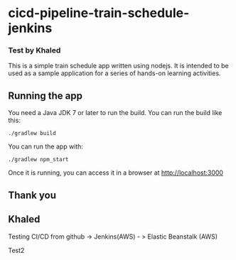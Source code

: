 # cicd-pipeline-train-schedule-jenkins

### Test by Khaled

This is a simple train schedule app written using nodejs. It is intended to be used as a sample application for a series of hands-on learning activities.

## Running the app

You need a Java JDK 7 or later to run the build. You can run the build like this:

    ./gradlew build

You can run the app with:

    ./gradlew npm_start

Once it is running, you can access it in a browser at [http://localhost:3000](http://localhost:3000)

## Thank you
## Khaled


Testing CI/CD from github -> Jenkins(AWS) - > Elastic Beanstalk (AWS)

Test2
